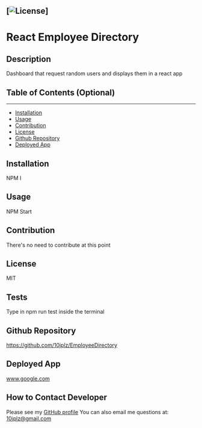
  [![License](https://img.shields.io/badge/License-MIT-yellow.svg)]
  ----
  # React Employee Directory

  ## Description 

  Dashboard that request random users and displays them in a react app

  ## Table of Contents (Optional)
  ----
  * [Installation](#installation)
  * [Usage](#usage)
  * [Contribution](#contribution)
  * [License](#license)
  * [Github Repository](#repo)
  * [Deployed App](#liveapp)

  ## Installation 

  NPM I  

  ## Usage

  NPM Start

  ## Contribution

  There's no need to contribute at this point

  ## License

  MIT

  ## Tests
   Type in npm run test inside the terminal

   ## Github Repository

   https://github.com/10jplz/EmployeeDirectory

   ## Deployed App
   
   www.google.com

  ## How to Contact Developer


  Please see my [GitHub profile](https://github.com/10jplz)
  You can also email me questions at: 10jplz@gmail.com



